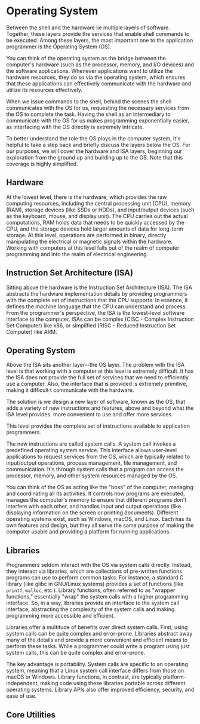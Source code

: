 # Operating System

Between the shell and the hardware lie multiple layers of software. Together, these layers provide the services that enable shell commands to be executed. Among these layers, the most important one to the application programmer is the Operating System (OS).

You can think of the operating system as the bridge between the computer's hardware (such as the processor, memory, and I/O devices) and the software applications. Whenever applications want to utilize the hardware resources, they do so via the operating system, which ensures that these applications can effectively communicate with the hardware and utilize its resources effectively.

When we issue commands to the shell, behind the scenes the shell communicates with the OS for us, requesting the necessary services from the OS to complete the task. Having the shell as an intermediary to communicate with the OS for us makes programming exponentially easier, as interfacing with the OS directly is extremely intricate.&#x20;

To better understand the role the OS plays in the computer system, it's helpful to take a step back and briefly discuss the layers below the OS. For our purposes, we will cover the hardware and ISA layers, beginning our exploration from the ground up and building up to the OS. Note that this coverage is highly simplified.

## **Hardware**

At the lowest level, there is the hardware, which provides the raw computing resources, including the central processing unit (CPU), memory (RAM), storage devices (like SSDs or HDDs), and input/output devices (such as the keyboard, mouse, and display unit). The CPU carries out the actual computations, RAM holds data that needs to be quickly accessed by the CPU, and the storage devices hold larger amounts of data for long-term storage. At this level, operations are performed in binary, directly manipulating the electrical or magnetic signals within the hardware. Working with computers at this level falls out of the realm of computer programming and into the realm of electrical engineering.

## **Instruction Set Architecture (ISA)**

Sitting above the hardware is the Instruction Set Architecture (ISA). The ISA abstracts the hardware implementation details by providing programmers with the complete set of instructions that the CPU supports. In essence, it defines the machine language that the CPU can understand and process. From the programmer's perspective, the ISA is the lowest-level software interface to the computer. ISAs can be complex (CISC - Complex Instruction Set Computer) like x86, or simplified (RISC - Reduced Instruction Set Computer) like ARM.&#x20;

## **Operating System**

Above the ISA sits another layer--the OS layer. The problem with the ISA level is that working with a computer at this level is extremely difficult.  It has the ISA does not provide the full set of services that we need to efficiently use a computer. Also, the interface that is provided is extremely primitive, making it difficult t communicate with the hardware.

The solution is we design a new layer of software, known as the OS, that adds a variety of new instructions and features, above and beyond what the ISA level provides. more convenient to use and offer more services.

This level provides the complete set of instructions available to application programmers.

The new instructions are called system calls. A system call invokes a predefined operating system service. This interface allows user-level applications to request services from the OS, which are typically related to input/output operations, process management, file management, and communication. It's through system calls that a program can access the processor, memory, and other system resources managed by the OS.

You can think of the OS as acting like the "boss" of the computer, managing and coordinating all its activities. It controls how programs are executed, manages the computer's memory to ensure that different programs don't interfere with each other, and handles input and output operations (like displaying information on the screen or printing documents). Different operating systems exist, such as Windows, macOS, and Linux. Each has its own features and design, but they all serve the same purpose of making the computer usable and providing a platform for running applications.

## Libraries

Programmers seldom interact with the OS via system calls directly. Instead, they interact via libraries, which are collections of pre-written functions programs can use to perform common tasks. For instance, a standard C library (like glibc in GNU/Linux systems) provides a set of functions (like `printf`, `malloc`, etc.). Library functions, often referred to as "wrapper functions," essentially "wrap" the system calls with a higher programming interface. So, in a way, libraries provide an interface to the system call interface, abstracting the complexity of the system calls and making programming more accessible and efficient.&#x20;

Libraries offer a multitude of benefits over direct system calls. First, using system calls can be quite complex and error-prone. Libraries abstract away many of the details and provide a more convenient and efficient means to perform these tasks. While a programmer could write a program using just system calls, this can be quite complex and error-prone.

The key advantage is portability. System calls are specific to an operating system, meaning that a Linux system call interface differs from those on macOS or Windows. Library functions, in contrast, are typically platform-independent, making code using these libraries portable across different operating systems. Library APIs also offer improved efficiency, security, and ease of use.

## **Core Utilities**



